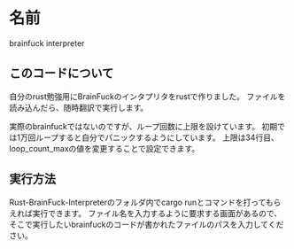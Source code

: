 # 名前
brainfuck interpreter

## このコードについて
自分のrust勉強用にBrainFuckのインタプリタをrustで作りました。
ファイルを読み込んだら、随時翻訳で実行します。

実際のbrainfuckではないのですが、ループ回数に上限を設けています。
初期では1万回ループすると自分でパニックするようにしています。
上限は34行目、loop_count_maxの値を変更することで設定できます。


## 実行方法
Rust-BrainFuck-Interpreterのフォルダ内でcargo runとコマンドを打ってもらえれば実行できます。
ファイル名を入力するように要求する画面があるので、そこで実行したいbrainfuckのコードが書かれたファイルのパスを入力してください。
